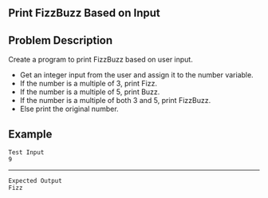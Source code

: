 Print FizzBuzz Based on Input
-
Problem Description
-
Create a program to print FizzBuzz based on user input.

- Get an integer input from the user and assign it to the number variable.
- If the number is a multiple of 3, print Fizz.
- If the number is a multiple of 5, print Buzz.
- If the number is a multiple of both 3 and 5, print FizzBuzz.
- Else print the original number.

Example
-
    Test Input
    9
------
    Expected Output
    Fizz